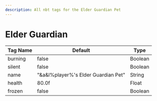 ```yaml
---
description: All nbt tags for the Elder Guardian Pet
---
```



# Elder Guardian

| Tag Name     | Default                                                            | Type                                         |
| - | - | - |
| burning | false | Boolean |
| silent | false | Boolean |
| name | "&a&l%player%'s Elder Guardian Pet" | String |
| health | 80.0f | Float |
| frozen | false | Boolean |
